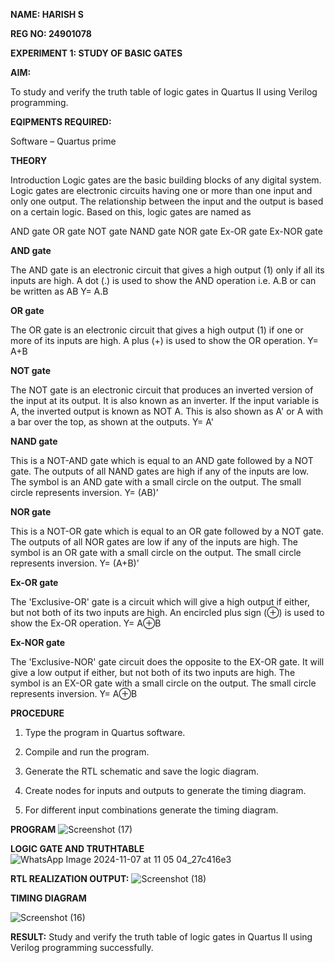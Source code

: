 **NAME: HARISH S**

**REG NO: 24901078**

**EXPERIMENT 1: STUDY OF BASIC GATES**

**AIM:** 

To study and verify the truth table of logic gates in Quartus II using Verilog programming.

**EQIPMENTS REQUIRED:**

Software – Quartus prime 

**THEORY**

Introduction Logic gates are the basic building blocks of any digital system. Logic gates are electronic circuits having one or more than one input and only one output. The relationship between the input and the output is based on a certain logic. Based on this, logic gates are named as

AND gate OR gate NOT gate NAND gate NOR gate Ex-OR gate Ex-NOR gate

**AND gate**

The AND gate is an electronic circuit that gives a high output (1) only if all its inputs are high. A dot (.) is used to show the AND operation i.e. A.B or can be written as AB
Y= A.B

**OR gate** 

The OR gate is an electronic circuit that gives a high output (1) if one or more of its inputs are high. A plus (+) is used to show the OR operation.
Y= A+B

**NOT gate**

The NOT gate is an electronic circuit that produces an inverted version of the input at its output. It is also known as an inverter. If the input variable is A, the inverted output is known as NOT A. This is also shown as A' or A with a bar over the top, as shown at the outputs.
Y= A'

**NAND gate**

This is a NOT-AND gate which is equal to an AND gate followed by a NOT gate. The outputs of all NAND gates are high if any of the inputs are low. The symbol is an AND gate with a small circle on the output. The small circle represents inversion.
Y= (AB)’

**NOR gate**

This is a NOT-OR gate which is equal to an OR gate followed by a NOT gate. The outputs of all NOR gates are low if any of the inputs are high. The symbol is an OR gate with a small circle on the output. The small circle represents inversion.
Y= (A+B)’

**Ex-OR gate**

The 'Exclusive-OR' gate is a circuit which will give a high output if either, but not both of its two inputs are high. An encircled plus sign (⊕) is used to show the Ex-OR operation.
Y= A⊕B

**Ex-NOR gate**

The 'Exclusive-NOR' gate circuit does the opposite to the EX-OR gate. It will give a low output if either, but not both of its two inputs are high. The symbol is an EX-OR gate with a small circle on the output. The small circle represents inversion.
Y= A⊕B

**PROCEDURE** 

1.	Type the program in Quartus software.

2.	Compile and run the program.

3.	Generate the RTL schematic and save the logic diagram.

4.	Create nodes for inputs and outputs to generate the timing diagram.

5.	For different input combinations generate the timing diagram.


**PROGRAM** 
![Screenshot (17)](https://github.com/user-attachments/assets/02b10558-f372-4bc6-990b-c10e1481eb32)


 
**LOGIC GATE AND TRUTHTABLE** 
![WhatsApp Image 2024-11-07 at 11 05 04_27c416e3](https://github.com/user-attachments/assets/591ecbfd-4878-4156-be24-cc364700ddf0)


**RTL REALIZATION OUTPUT:**
![Screenshot (18)](https://github.com/user-attachments/assets/bff83f45-4d61-4db0-9578-ed711aa28d62)


**TIMING DIAGRAM**


![Screenshot (16)](https://github.com/user-attachments/assets/e3d5514c-2153-4ddd-b365-5ded4ad87691)



**RESULT:**  Study and verify the truth table of logic gates in Quartus II using Verilog programming successfully.

